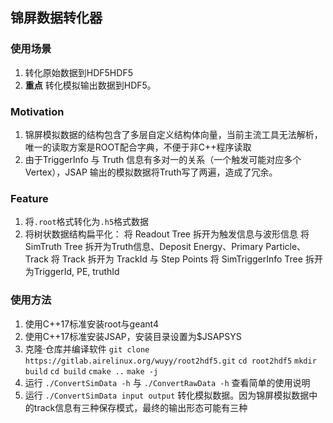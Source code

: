 ## 锦屏数据转化器

### 使用场景
1. 转化原始数据到HDF5HDF5
2. **重点** 转化模拟输出数据到HDF5。

### Motivation
1. 锦屏模拟数据的结构包含了多层自定义结构体向量，当前主流工具无法解析，唯一的读取方案是ROOT配合字典，不便于非C++程序读取
2. 由于TriggerInfo 与 Truth 信息有多对一的关系（一个触发可能对应多个Vertex），JSAP 输出的模拟数据将Truth写了两遍，造成了冗余。

### Feature
1. 将`.root`格式转化为`.h5`格式数据
2. 将树状数据结构扁平化：
   将 Readout Tree 拆开为触发信息与波形信息
   将 SimTruth Tree 拆开为Truth信息、Deposit Energy、Primary Particle、Track
   将 Track 拆开为 TrackId 与 Step Points
   将 SimTriggerInfo Tree 拆开为TriggerId, PE, truthId

### 使用方法
1. 使用C++17标准安装root与geant4
2. 使用C++17标准安装JSAP，安装目录设置为$JSAPSYS
3. 克隆·仓库并编译软件
   `git clone https://gitlab.airelinux.org/wuyy/root2hdf5.git`
   `cd root2hdf5`
   `mkdir build`
   `cd build`
   `cmake ..`
   `make -j`
4. 运行 `./ConvertSimData -h` 与 `./ConvertRawData -h` 查看简单的使用说明
5. 运行 `./ConvertSimData input output` 转化模拟数据。因为锦屏模拟数据中的track信息有三种保存模式，最终的输出形态可能有三种
